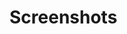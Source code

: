 # Screenshots
<img src="user-images.githubusercontent.com/81400350/175113267-fa02483c-edbc-4ce4-a24e-254d88f233af.jpg)" widht="100" height="10">


